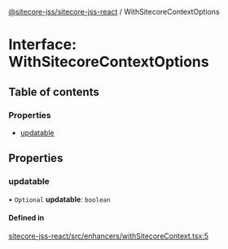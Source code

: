[@sitecore-jss/sitecore-jss-react](../README.md) / WithSitecoreContextOptions

# Interface: WithSitecoreContextOptions

## Table of contents

### Properties

- [updatable](WithSitecoreContextOptions.md#updatable)

## Properties

### updatable

• `Optional` **updatable**: `boolean`

#### Defined in

[sitecore-jss-react/src/enhancers/withSitecoreContext.tsx:5](https://github.com/Sitecore/jss/blob/876dae504/packages/sitecore-jss-react/src/enhancers/withSitecoreContext.tsx#L5)
